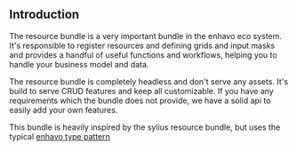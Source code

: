## Introduction

The resource bundle is a very important bundle in the enhavo eco system. 
It's responsible to register resources and defining grids and input masks
and provides a handful of useful functions and workflows, helping you to handle your business model and data.

The resource bundle is completely headless and don't serve any assets. 
It's build to serve CRUD features and keep all customizable.
If you have any requirements which the bundle does not provide, we have a solid api
to easily add your own features.

This bundle is heavily inspired by the sylius resource bundle, but uses the typical [enhavo type pattern](/book/components/type/index)
